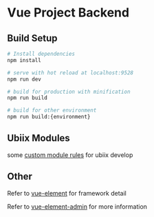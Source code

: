 # Vue Project Backend

## Build Setup

```bash
# Install dependencies
npm install

# serve with hot reload at localhost:9528
npm run dev

# build for production with minification
npm run build

# build for other environment
npm run build:{environment}

```

## Ubiix Modules

some [custom module rules][module_rules] for ubiix develop

## Other

Refer to [vue-element][vue_element_ui] for framework detail

Refer to [vue-element-admin][vue_element_admin] for more information

[module_rules]: ./src/modules/README.md
[vue_element_ui]: https://element.eleme.io
[vue_element_admin]: https://panjiachen.github.io/vue-element-admin-site/#/deploy